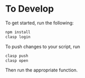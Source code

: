 # To Develop

To get started, run the following:

```sh
npm install
clasp login
```

To push changes to your script, run

```sh
clasp push
clasp open
```

Then run the appropriate function.
